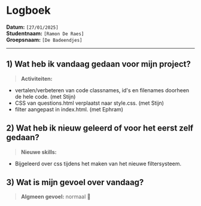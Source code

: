 # Logboek

**Datum:** `[27/01/2025]`  
**Studentnaam:** `[Ramon De Raes]`  
**Groepsnaam:** `[De Badeendjes]`

---

## 1) Wat heb ik vandaag gedaan voor mijn project?

> **Activiteiten:**
- vertalen/verbeteren van code classnames, id's en filenames doorheen de hele code. (met Stijn)
- CSS van questions.html verplaatst naar style.css. (met Stijn)
- filter aangepast in index.html. (met Ephram)


## 2) Wat heb ik nieuw geleerd of voor het eerst zelf gedaan?

> **Nieuwe skills:**
- Bijgeleerd over css tijdens het maken van het nieuwe filtersysteem.


## 3) Wat is mijn gevoel over vandaag?

> **Algmeen gevoel:**
normaal 🙂
